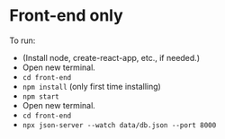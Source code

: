 # Front-end only
To run:
- (Install node, create-react-app, etc., if needed.)
- Open new terminal.
- `cd front-end`
- `npm install` (only first time installing)
- `npm start`
- Open new terminal.
- `cd front-end`
- `npx json-server --watch data/db.json --port 8000`
